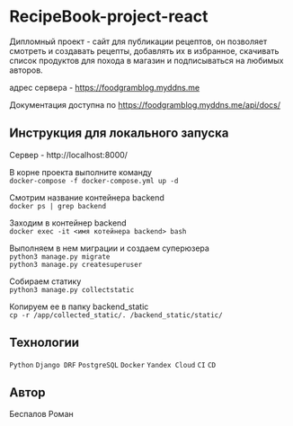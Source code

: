 # RecipeBook-project-react  
Дипломный проект - сайт для публикации рецептов, он позволяет смотреть и создавать рецепты, добавлять их в избранное, скачивать список продуктов для похода в магазин и подписываться на любимых авторов.  

адрес сервера - https://foodgramblog.myddns.me  

Документация доступна по https://foodgramblog.myddns.me/api/docs/  

## Инструкция для локального запуска  

Сервер - http://localhost:8000/  

В корне проекта выполните команду  
```docker-compose -f docker-compose.yml up -d```  

Смотрим название контейнера backend  
```docker ps | grep backend```  

Заходим в контейнер backend  
```docker exec -it <имя котейнера backend> bash```  

Выполняем в нем миграции и создаем суперюзера  
```python3 manage.py migrate```  
```python3 manage.py createsuperuser```  

Собираем статику  
```python3 manage.py collectstatic```  

Копируем ее в папку backend_static  
```cp -r /app/collected_static/. /backend_static/static/ ```  

## Технологии  

```Python``` ```Django DRF``` ```PostgreSQL``` ```Docker``` ```Yandex Cloud``` ```CI``` ```CD```  

## Автор  
Беспалов Роман  

